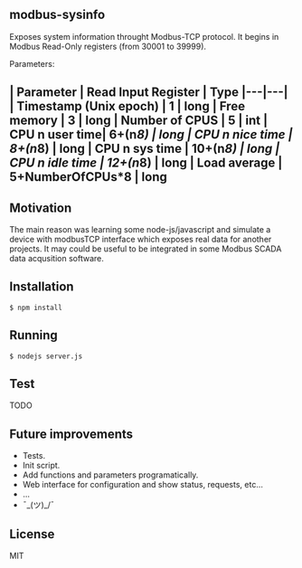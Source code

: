 modbus-sysinfo
--------------

Exposes system information throught Modbus-TCP protocol.
It begins in Modbus Read-Only registers (from 30001 to 39999).

Parameters:

|  Parameter | Read Input Register  | Type
|---|---|
| Timestamp (Unix epoch)   | 1  | long
| Free memory  | 3  |   long
| Number of CPUS  | 5  |  int
| CPU n user time| 6+(n*8) | long
| CPU n nice time | 8+(n*8) | long
| CPU n sys time | 10+(n*8) | long
| CPU n idle time | 12+(n*8) | long
| Load average | 5+NumberOfCPUs*8 | long
----------------------------------------


Motivation
----------

The main reason was learning some node-js/javascript and simulate a device with modbusTCP interface which exposes real data for another projects.
It may could be useful to be integrated in some Modbus SCADA data acqusition software.

Installation
------------

	$ npm install


Running
-------
    
    $ nodejs server.js

Test
----

TODO

Future improvements
-------------------

* Tests.
* Init script.
* Add functions and parameters programatically.
* Web interface for configuration and show status, requests, etc...
* ...
* ¯\_(ツ)_/¯ 

License
-------

MIT